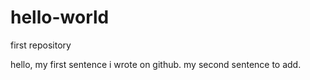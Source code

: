 # hello-world
first repository



hello,
my first sentence i wrote on github.
my second sentence to add.
